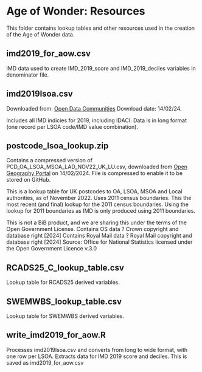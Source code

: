 # Age of Wonder: Resources
This folder contains lookup tables and other resources used in the creation of the Age of Wonder data. 

## imd2019_for_aow.csv
IMD data used to create IMD_2019_score and IMD_2019_deciles variables in denominator file. 

## imd2019lsoa.csv
Downloaded from: [Open Data Communities](https://opendatacommunities.org/resource?uri=http%3A%2F%2Fopendatacommunities.org%2Fdata%2Fsocietal-wellbeing%2Fimd2019%2Findices) 
Download date: 14/02/24. 

Includes all IMD indicies for 2019, including IDACI. Data is in long format (one record per LSOA code/IMD value combination).

## postcode_lsoa_lookup.zip
Contains a compressed version of PCD_OA_LSOA_MSOA_LAD_NOV22_UK_LU.csv, downloaded from [Open Geography Portal](https://geoportal.statistics.gov.uk/datasets/9c5ebee4163d435aa4defdaf348ba3c2/about) on 14/02/2024. File is compressed to enable it to be stored on GitHub. 

This is a lookup table for UK postcodes to OA, LSOA, MSOA and Local authorities, as of November 2022. Uses 2011 census boundaries. This the most recent (and final) lookup for the 2011 census boundaries. Using the lookup for 2011 boundaries as IMD is only produced using 2011 boundaries.

This is not a BiB product, and we are sharing this under the terms of the Open Government License. 
Contains OS data ? Crown copyright and database right [2024]
Contains Royal Mail data ? Royal Mail copyright and database right [2024]
Source: Office for National Statistics licensed under the Open Government Licence v.3.0

## RCADS25_C_lookup_table.csv

Lookup table for RCADS25 derived variables.

## SWEMWBS_lookup_table.csv

Lookup table for SWEMWBS derived variables.

## write_imd2019_for_aow.R
Processes imd2019lsoa.csv and converts from long to wide format, with one row per LSOA. Extracts data for IMD 2019 score and deciles. This is saved as imd2019_for_aow.csv

